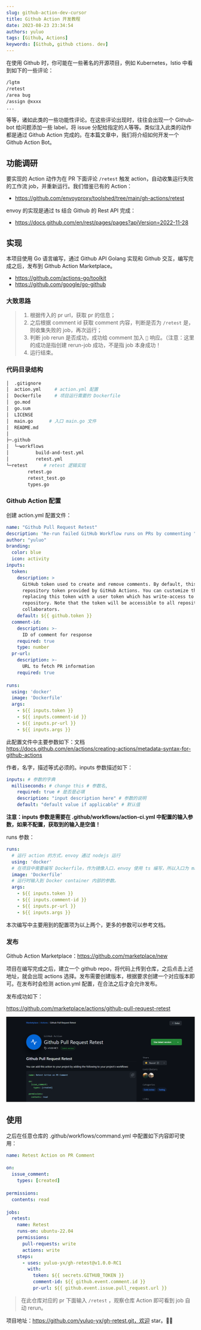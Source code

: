 ```yaml
---
slug: github-action-dev-cursor
title: Github Action 开发教程
date: 2023-08-23 23:34:54
authors: yuluo
tags: [Github, Actions]
keywords: [Github, github ctions. dev]
---
```


<!-- truncate -->

在使用 Github 时，你可能在一些著名的开源项目，例如 Kubernetes，Istio 中看到如下的一些评论：

```bash
/lgtm
/retest
/area bug
/assign @xxxx
...
```

等等，诸如此类的一些功能性评论。在这些评论出现时，往往会出现一个 Github-bot 给问题添加一些 label，将 issue 分配给指定的人等等。类似注入此类的动作都是通过 Github Action 完成的。在本篇文章中，我们将介绍如何开发一个 Github Action Bot。

## 功能调研

要实现的 Action 动作为在 PR 下面评论 `/retest` 触发 action，自动收集运行失败的工作流 job，并重新运行。我们借鉴已有的 Action：

- https://github.com/envoyproxy/toolshed/tree/main/gh-actions/retest

envoy 的实现是通过 ts 结合 Github 的 Rest API 完成：

- https://docs.github.com/en/rest/pages/pages?apiVersion=2022-11-28

## 实现

本项目使用 Go 语言编写，通过 Github API Golang 实现和 Github 交互，编写完成之后，发布到 Github Action Marketplace。

- https://github.com/actions-go/toolkit
- https://github.com/google/go-github

### 大致思路

> 1. 根据传入的 pr url，获取 pr 的信息；
> 2. 之后根据 comment id 获取 comment 内容，判断是否为 `/retest` 是，则收集失败的 job，再次运行；
> 3. 判断 job rerun 是否成功，成功给 comment 加入  `🚀` 响应。（注意：这里的成功是指创建 rerun-job 成功，不是指 job 本身成功！
> 4. 运行结束。

### 代码目录结构

```bash
│  .gitignore
│  action.yml     # action.yml 配置
│  Dockerfile     # 项目运行需要的 Dockerfile
│  go.mod
│  go.sum
│  LICENSE
│  main.go      # 入口 main.go 文件
│  README.md
│
├─.github
│  └─workflows
│          build-and-test.yml  
│          retest.yml
└─retest      # retest 逻辑实现
        retest.go
        retest_test.go
        types.go
```

### Github Action 配置

创建 action.yml 配置文件：

```yml
name: "Github Pull Request Retest"
description: 'Re-run failed GitHub Workflow runs on PRs by commenting "/retest".'
author: "yuluo"
branding:
  color: blue
  icon: activity
inputs:
  token:
    description: >
      GitHub token used to create and remove comments. By default, this uses the
      repository token provided by GitHub Actions. You can customize the user by
      replacing this token with a user token which has write-access to your
      repository. Note that the token will be accessible to all repository
      collaborators.
    default: ${{ github.token }}
  comment-id:
    description: >-
      ID of comment for response
    required: true
    type: number
  pr-url:
    description: >-
      URL to fetch PR information
    required: true

runs:
  using: 'docker'
  image: 'Dockerfile'
  args:
    - ${{ inputs.token }}
    - ${{ inputs.comment-id }}
    - ${{ inputs.pr-url }}
    - ${{ inputs.args }}
```

此配置文件中主要参数如下：文档 https://docs.github.com/en/actions/creating-actions/metadata-syntax-for-github-actions

作者，名字，描述等式必须的。inputs 参数描述如下：

```yml
inputs: # 参数的字典
  milliseconds: # change this # 参数名,
    required: true # 是否是必填
    description: "input description here" # 参数的说明
    default: "default value if applicable" # 默认值
```

**注意：inputs 参数是需要在 .github/workflows/action-ci.yml 中配置的输入参数，如果不配置，获取到的输入是空值！**

runs 参数：

```yml
runs:
  # 运行 action 的方式，envoy 通过 nodejs 运行
  using: 'docker'
  # 在项目中需要编写 Dockerfile，作为镜像入口，envoy 使用 ts 编写，所以入口为 main: index.js
  image: 'Dockerfile'
  # 运行时输入到 Docker container 内部的参数。
  args:
    - ${{ inputs.token }}
    - ${{ inputs.comment-id }}
    - ${{ inputs.pr-url }}
    - ${{ inputs.args }}
```

本次编写中主要用到的配置项为以上两个，更多的参数可以参考文档。

### 发布

Github Action Marketplace：https://github.com/marketplace/new

项目在编写完成之后，建立一个 github repo，将代码上传到仓库，之后点击上述地址，就会出现 actions 选择。发布需要创建版本，根据要求创建一个对应版本即可。在发布时会检测 action.yml 配置，在合法之后才会允许发布。

发布成功如下：

https://github.com/marketplace/actions/github-pull-request-retest

![Github Action 发布预览c](/img/githubaction/images1.png)

## 使用

之后在任意仓库的 .github/workflows/command.yml 中配置如下内容即可使用：

```yml
name: Retest Action on PR Comment

on:
  issue_comment:
    types: [created]

permissions:
  contents: read

jobs:
  retest:
    name: Retest
    runs-on: ubuntu-22.04
    permissions:
      pull-requests: write
      actions: write
    steps:
      - uses: yuluo-yx/gh-retest@v1.0.0-RC1
        with:
          token: ${{ secrets.GITHUB_TOKEN }}
          comment-id: ${{ github.event.comment.id }}
          pr-url: ${{ github.event.issue.pull_request.url }}
```

> 在此仓库对应的 pr 下面输入 `/retest` ，观察仓库 Action 即可看到 job 自动 rerun。

项目地址：https://github.com/yuluo-yx/gh-retest.git，欢迎 star。🚀🚀
